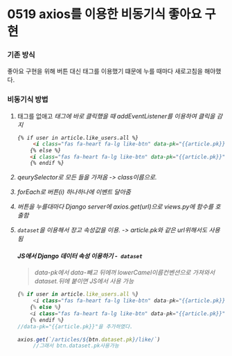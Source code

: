 # 0519  axios를 이용한 비동기식 좋아요  구현

### 기존 방식

좋아요 구현을 위해 버튼 대신 <a>태그를 이용했기 떄문에 누를 때마다 새로고침을 해야했다.

### 비동기식 방법

1. <a>태그를 없애고 <i>태그에 바로 클릭했을 때 addEventListener를 이용하여 클릭을 감지

   ```html
   {% if user in article.like_users.all %}
        <i class="fas fa-heart fa-lg like-btn" data-pk="{{article.pk}}" style="color:crimson"></i>
       {% else %}
       <i class="fas fa-heart fa-lg like-btn" data-pk="{{article.pk}}" style="color:black"></i>
       {% endif %}
   ```

   

2. qeurySelector로 모든 <i>들을 가져옴 -> class이름으로. 

3. forEach로 버튼(i) 하나하나에 이벤트 달아줌

4. 버튼을 누를대마다 Django server에 axios.get(url)으로 views.py에 함수를 호출함

5. `dataset`을 이용해서 장고 속성값을 이용. -> article.pk와 같은 url위해서도 사용됨

   #### JS에서 Django 데이터 속성 이용하기 -` dataset`

   > data-pk에서 data-빼고 뒤에꺼 lowerCamel이름컨벤션으로 가져와서 dataset.뒤에 붙이면 JS에서 사용 가능 

   ```javascript
   {% if user in article.like_users.all %}
        <i class="fas fa-heart fa-lg like-btn" data-pk="{{article.pk}}" style="color:crimson"></i>
       {% else %}
       <i class="fas fa-heart fa-lg like-btn" data-pk="{{article.pk}}" style="color:black"></i>
       {% endif %}
   //data-pk="{{article.pk}}"을 추가하였다.  
       
   axios.get(`/articles/${btn.dataset.pk}/like/`)
        //그래서 btn.dataset.pk사용가능
   ```

   